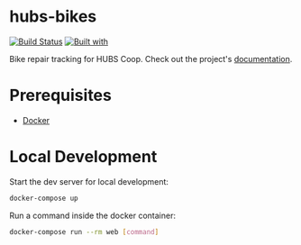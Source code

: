 # hubs-bikes

[![Build Status](https://travis-ci.org/drewbrew/hubs-bikes.svg?branch=master)](https://travis-ci.org/drewbrew/hubs-bikes)
[![Built with](https://img.shields.io/badge/Built_with-Cookiecutter_Django_Rest-F7B633.svg)](https://github.com/agconti/cookiecutter-django-rest)

Bike repair tracking for HUBS Coop. Check out the project's [documentation](http://drewbrew.github.io/hubs-bikes/).

# Prerequisites

- [Docker](https://docs.docker.com/docker-for-mac/install/)  

# Local Development

Start the dev server for local development:
```bash
docker-compose up
```

Run a command inside the docker container:

```bash
docker-compose run --rm web [command]
```
